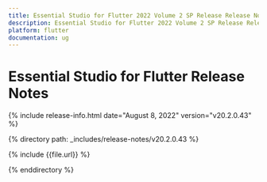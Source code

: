 ```yaml
---
title: Essential Studio for Flutter 2022 Volume 2 SP Release Release Notes  
description: Essential Studio for Flutter 2022 Volume 2 SP Release Release Notes  
platform: flutter
documentation: ug
---
```


# Essential Studio for Flutter Release Notes  

{% include release-info.html date="August 8, 2022" version="v20.2.0.43" %} 

{% directory path: _includes/release-notes/v20.2.0.43 %}

{% include {{file.url}} %}

{% enddirectory %}